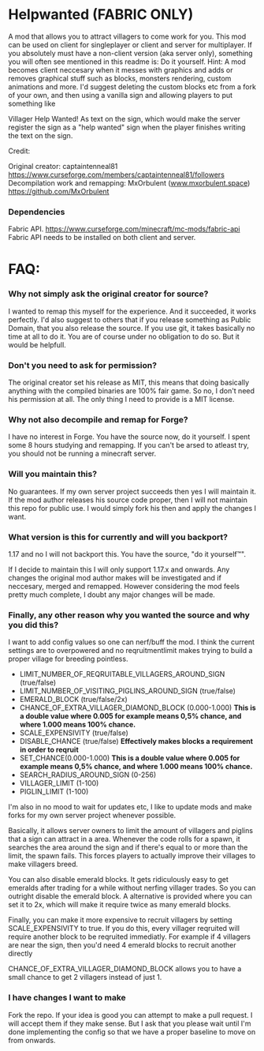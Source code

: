 # Helpwanted (FABRIC ONLY)
A mod that allows you to attract villagers to come work for you.
This mod can be used on client for singleplayer or client and server for multiplayer.
If you absolutely must have a non-client version (aka server only), something you will often see
mentioned in this readme is: Do it yourself.
Hint: A mod becomes client neccesary when it messes with graphics and adds or removes graphical stuff such as blocks, monsters rendering, custom animations and more.
I'd suggest deleting the custom blocks etc from a fork of your own, and then using a vanilla sign and allowing players to put something like

Villager
Help
Wanted!
As text on the sign, which would make the server register the sign as a "help wanted" sign when the player finishes writing the text on the sign.

Credit:

Original creator: captaintenneal81 https://www.curseforge.com/members/captaintenneal81/followers
Decompilation work and remapping: MxOrbulent (www.mxorbulent.space) https://github.com/MxOrbulent

### Dependencies
Fabric API. https://www.curseforge.com/minecraft/mc-mods/fabric-api
Fabric API needs to be installed on both client and server.

# FAQ:

### Why not simply ask the original creator for source?
I wanted to remap this myself for the experience. And it succeeded, it works perfectly.
I'd also suggest to others that if you release something as Public Domain, that you also
release the source. If you use git, it takes basically no time at all to do it.
You are of course under no obligation to do so. But it would be helpfull.


### Don't you need to ask for permission?
The original creator set his release as MIT, this means that doing basically anything with the compiled binaries are
100% fair game. So no, I don't need his permission at all. The only thing I need to provide is a MIT license.

### Why not also decompile and remap for Forge?
I have no interest in Forge. You have the source now, do it yourself. I spent some 8 hours studying
and remapping. If you can't be arsed to atleast try, you should not be running a minecraft server.

### Will you maintain this?
No guarantees. If my own server project succeeds then yes I will maintain it.
If the mod author releases his source code proper, then I will not maintain this repo for public use.
I would simply fork his then and apply the changes I want. 

### What version is this for currently and will you backport?
1.17 and no I will not backport this. You have the source, "do it yourself™".

If I decide to maintain this I will only support 1.17.x and onwards.
Any changes the original mod author makes will be investigated and if neccesary, merged and remapped.
However considering the mod feels pretty much complete, I doubt any major changes will be made.

### Finally, any other reason why you wanted the source and why you did this?
I want to add config values so one can nerf/buff the mod. I think the current settings are to overpowered 
and no reqruitmentlimit makes trying to build a proper village for breeding pointless.
- LIMIT_NUMBER_OF_REQRUITABLE_VILLAGERS_AROUND_SIGN (true/false)
- LIMIT_NUMBER_OF_VISITING_PIGLINS_AROUND_SIGN (true/false)
- EMERALD_BLOCK (true/false/2x)
- CHANCE_OF_EXTRA_VILLAGER_DIAMOND_BLOCK (0.000-1.000) **This is a double value where 0.005 for example means 0,5% chance,
  and where 1.000 means 100% chance.**
- SCALE_EXPENSIVITY (true/false)
- DISABLE_CHANCE (true/false) **Effectively makes blocks a requirement in order to reqruit**
- SET_CHANCE(0.000-1.000) **This is a double value where 0.005 for example means 0,5% chance, 
and where 1.000 means 100% chance.**
- SEARCH_RADIUS_AROUND_SIGN (0-256)
- VILLAGER_LIMIT (1-100)
- PIGLIN_LIMIT (1-100)

I'm also in no mood to wait for updates etc, I like to update mods and make forks for my own server project whenever possible.

Basically, it allows server owners to limit the amount of villagers and piglins that a sign
can attract in a area. Whenever the code rolls for a spawn, it searches the area around the sign and if
there's equal to or more than the limit, the spawn fails. This forces players to
actually improve their villages to make villagers breed. 

You can also disable emerald blocks. It gets ridiculously easy to get emeralds after trading for a while
without nerfing villager trades.
So you can outright disable the emerald block. A alternative is provided where you can
set it to 2x, which will make it require twice as many emerald blocks.

Finally, you can make it more expensive to recruit villagers by setting SCALE_EXPENSIVITY to true.
If you do this, every villager reqruited will require another block to be reqruited immediatly.
For example if 4 villagers are near the sign, then you'd need 4 emerald blocks to recruit another directly

CHANCE_OF_EXTRA_VILLAGER_DIAMOND_BLOCK allows you to have a small chance to get 2 villagers instead of just 1.
### I have changes I want to make
Fork the repo. If your idea is good you can attempt to make a pull request. I will accept them if they make sense.
But I ask that you please wait until I'm done implementing the config so that we have a proper baseline to move on from onwards.
